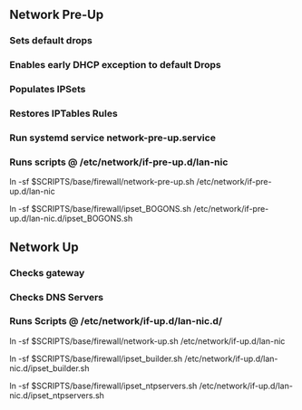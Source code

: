 
## Network Pre-Up
### Sets default drops
### Enables early DHCP exception to default Drops
### Populates IPSets
### Restores IPTables Rules
### Run systemd service network-pre-up.service
### Runs scripts @ /etc/network/if-pre-up.d/lan-nic
ln -sf $SCRIPTS/base/firewall/network-pre-up.sh /etc/network/if-pre-up.d/lan-nic

ln -sf $SCRIPTS/base/firewall/ipset_BOGONS.sh /etc/network/if-pre-up.d/lan-nic.d/ipset_BOGONS.sh


## Network Up
### Checks gateway
### Checks DNS Servers
### Runs Scripts @ /etc/network/if-up.d/lan-nic.d/
ln -sf $SCRIPTS/base/firewall/network-up.sh /etc/network/if-up.d/lan-nic

ln -sf $SCRIPTS/base/firewall/ipset_builder.sh /etc/network/if-up.d/lan-nic.d/ipset_builder.sh

ln -sf $SCRIPTS/base/firewall/ipset_ntpservers.sh /etc/network/if-up.d/lan-nic.d/ipset_ntpservers.sh

